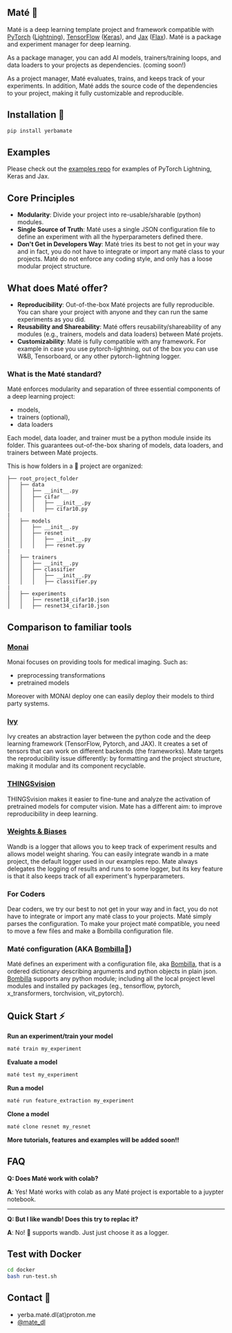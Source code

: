 ## Maté 🧉

Maté is a deep learning template project and framework compatible with [PyTorch](https://pytorch.org/) ([Lightning](https://www.pytorchlightning.ai/)), [TensorFlow](https://www.tensorflow.org/) ([Keras](https://keras.io/)), and [Jax](https://github.com/google/jax) ([Flax](https://github.com/google/flax)). Maté is a package and experiment manager for deep learning. 


As a package manager, you can add AI models, trainers/training loops, and data loaders to your projects as dependencies. (coming soon!)


As a project manager, Maté evaluates, trains, and keeps track of your experiments. In addition, Maté adds the source code of the dependencies to your project, making it fully customizable and reproducible.

## Installation 🔌

```bash
pip install yerbamate
```

## Examples

Please check out the [examples repo](https://github.com/ilex-paraguariensis/examples/) for examples of PyTorch Lightning, Keras and Jax.

## Core Principles

- **Modularity**: Divide your project into re-usable/sharable (python) modules.
- **Single Source of Truth**: Maté uses a single JSON configuration file to define an experiment with all the hyperparameters defined there.
- **Don't Get in Developers Way**: Maté tries its best to not get in your way and in fact, you do not have to integrate or import any maté class to your projects. Maté do not enforce any coding style, and only has a loose modular project structure.

## What does Maté offer?

- **Reproducibility**: Out-of-the-box Maté projects are fully reproducible. You can share your project with anyone and they can run the same experiments as you did.
- **Reusability and Shareability**: Maté offers reusability/shareability of any modules (e.g., trainers, models and data loaders) between Maté projets.
- **Customizability**: Maté is fully compatible with any framework. For example in case you use pytorch-lightning, out of the box you can use W&B, Tensorboard, or any other pytorch-lightning logger.


### What is the Maté standard?

Maté enforces modularity and separation of three essential components of a deep learning project:

- models,
- trainers (optional),
- data loaders

Each model, data loader, and trainer must be a python module inside its folder.
This guarantees out-of-the-box sharing of models, data loaders, and trainers between Maté projects.

This is how folders in a 🧉 project are organized:

```
├── root_project_folder
│   ├── data
│   │   ├── __init__.py
│   │   ├── cifar
│   │   │   ├── __init__.py
│   │   │   ├── cifar10.py
|
│   ├── models
│   │   ├── __init__.py
│   │   ├── resnet
│   │   │   ├── __init__.py
│   │   │   ├── resnet.py
|
│   ├── trainers
│   │   ├── __init__.py
│   │   ├── classifier
│   │   │   ├── __init__.py
│   │   │   ├── classifier.py
|
│   ├── experiments
│   │   ├── resnet18_cifar10.json
│   │   ├── resnet34_cifar10.json

```

## Comparison to familiar tools

### [Monai](https://github.com/Project-MONAI/MONAI)
Monai focuses on providing tools for medical imaging. Such as:

- preprocessing transformations
- pretrained models

Moreover with MONAI deploy one can easily deploy their models to third party systems.


### [Ivy](https://github.com/unifyai/ivy)
Ivy creates an abstraction layer between the python code and the deep learning framework (TensorFlow, Pytorch, and JAX). It creates a set of tensors that can work on different backends (the frameworks).
Mate targets the reproducibility issue differently: by formatting and the project structure, making it modular and its component recyclable.

### [THINGSvision](https://github.com/ViCCo-Group/thingsvision)
THINGSvision makes it easier to fine-tune and analyze the activation of pretrained models for computer vision. 
Mate has a different aim: to improve reproducibility in deep learning.

### [Weights & Biases](https://github.com/wandb)

Wandb is a logger that allows you to keep track of experiment results and allows model weight sharing. You can easily integrate wandb in a mate project, the default logger used in our examples repo. Mate always delegates the logging of results and runs to some logger, but its key feature is that it also keeps track of all experiment's hyperparameters.



### For Coders
Dear coders, we try our best to not get in your way and in fact, you do not have to integrate or import any maté class to your projects. Maté simply parses the configuration. To make your project maté compatible, you need to move a few files and make a Bombilla configuration file. 

### Maté configuration (AKA [Bombilla](https://github.com/ilex-paraguariensis/bombilla)🧉)
Maté defines an experiment with a configuration file, aka [Bombilla](https://github.com/ilex-paraguariensis/bombilla), that is a ordered dictionary describing arguments and python objects in plain json. [Bombilla](https://github.com/ilex-paraguariensis/bombilla) supports any python module; including all the local project level modules and installed py packages (eg., tensorflow, pytorch, x_transformers, torchvision, vit_pytorch). 


## Quick Start ⚡

**Run an experiment/train your model**

```bash
maté train my_experiment
```

**Evaluate a model**

```bash
maté test my_experiment
```

**Run a model**

```bash
maté run feature_extraction my_experiment
```

**Clone a model**

```bash
maté clone resnet my_resnet
```

**More tutorials, features and examples will be added soon!!**


## FAQ
**Q: Does Maté work with colab?**

**A**: Yes! Maté works with colab as any Maté project is exportable to a juypter notebook.

---

**Q: But I like wandb! Does this try to replac it?**

**A**: No! 🧉 supports wandb. Just just choose it as a logger.

## Test with Docker

```bash
cd docker
bash run-test.sh
```

## Contact 🤝 

- yerba.maté.dl(at)proton.me
- [@mate_dl](https://twitter.com/mate_dl)

